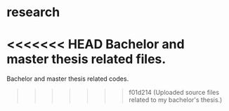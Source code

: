 # research
<<<<<<< HEAD
Bachelor and master thesis related files.
=======
Bachelor and master thesis related codes.
>>>>>>> f01d214 (Uploaded source files related to my bachelor's thesis.)
